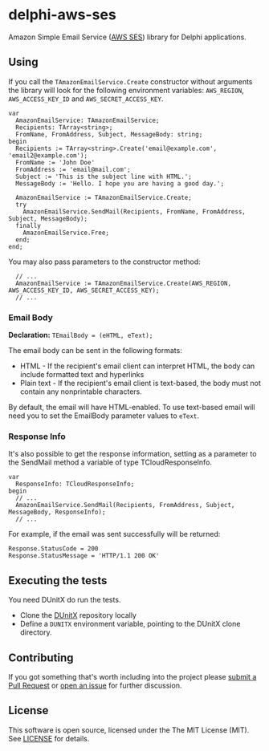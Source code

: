 # delphi-aws-ses

Amazon Simple Email Service ([AWS SES](http://aws.amazon.com/ses)) library for Delphi applications.

## Using

If you call the `TAmazonEmailService.Create` constructor without arguments the library will look for the following environment variables: `AWS_REGION`, `AWS_ACCESS_KEY_ID` and `AWS_SECRET_ACCESS_KEY`. 

```Delphi
var
  AmazonEmailService: TAmazonEmailService;
  Recipients: TArray<string>;
  FromName, FromAddress, Subject, MessageBody: string;
begin
  Recipients := TArray<string>.Create('email@example.com', 'email2@example.com');
  FromName := 'John Doe'
  FromAddress := 'email@mail.com';
  Subject := 'This is the subject line with HTML.';
  MessageBody := 'Hello. I hope you are having a good day.';

  AmazonEmailService := TAmazonEmailService.Create;
  try
    AmazonEmailService.SendMail(Recipients, FromName, FromAddress, Subject, MessageBody);
  finally
    AmazonEmailService.Free;
  end;
end;
```

You may also pass parameters to the constructor method:

```Delphi
  // ...
  AmazonEmailService := TAmazonEmailService.Create(AWS_REGION, AWS_ACCESS_KEY_ID, AWS_SECRET_ACCESS_KEY);
  // ...
```

### Email Body

**Declaration:** `TEmailBody = (eHTML, eText);`

The email body can be sent in the following formats:

  * HTML - If the recipient's email client can interpret HTML, the body can include formatted text and hyperlinks
  * Plain text - If the recipient's email client is text-based, the body must not contain any nonprintable characters.

By default, the email will have HTML-enabled. To use text-based email will need you to set the EmailBody parameter values to `eText`.

### Response Info

It's also possible to get the response information, setting as a parameter to the SendMail method a variable of type TCloudResponseInfo.

```Delphi
var
  ResponseInfo: TCloudResponseInfo;
begin
  // ...
  AmazonEmailService.SendMail(Recipients, FromAddress, Subject, MessageBody, ResponseInfo);
  // ...
```

For example, if the email was sent successfully will be returned:

```Delphi
Response.StatusCode = 200
Response.StatusMessage = 'HTTP/1.1 200 OK'
```

## Executing the tests

You need DUnitX do run the tests.

  * Clone the [DUnitX](https://github.com/VSoftTechnologies/DUnitX/) repository locally
  * Define a `DUNITX` environment variable, pointing to the DUnitX clone directory.

## Contributing

If you got something that's worth including into the project please [submit a Pull Request](https://github.com/monde-sistemas/delphi-aws-ses/pulls) or [open an issue](https://github.com/monde-sistemas/delphi-aws-ses/issues) for further discussion.

## License

This software is open source, licensed under the The MIT License (MIT). See [LICENSE](https://github.com/monde-sistemas/delphi-aws-ses/blob/master/LICENSE) for details.
